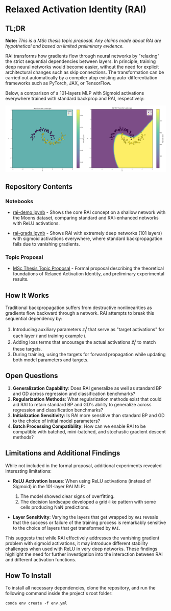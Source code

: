 # Relaxed Activation Identity (RAI)

## TL;DR
**Note:** *This is a MSc thesis topic proposal. Any claims made about RAI are hypothetical and based on limited preliminary evidence.*

RAI transforms how gradients flow through neural networks by "relaxing" the strict sequential dependencies between layers. In principle, training deep neural networks would become easier, without the need for explicit architectural changes such as skip connections. The transformation can be carried out automatically by a compiler atop existing auto-differentiation frameworks such as PyTorch, JAX, or TensorFlow.

Below, a comparison of a 101-layers MLP with Sigmoid activations everywhere trained with standard backprop and RAI, respectively:

![An MLP and a RAI MLP, both trained on the Moons dataset and Sigmoid activations in every one of the 101 layers.](img_for_readme.png "An MLP and a RAI MLP, both trained on the Moons dataset and Sigmoid activations in every one of the 101 layers.")

## Repository Contents

### Notebooks

- [rai-demo.ipynb](rai-demo.ipynb) - Shows the core RAI concept on a shallow network with the Moons dataset, comparing standard and RAI-enhanced networks with ReLU activations.

- [rai-grads.ipynb](rai-grads.ipynb) - Shows RAI with extremely deep networks (101 layers) with sigmoid activations everywhere, where standard backpropagation fails due to vanishing gradients.

### Topic Proposal

- [MSc Thesis Topic Proposal](Topic_Proposal__Relaxed_Activation_Identity.pdf) - Formal proposal describing the theoretical foundations of Relaxed Activation Identity, and preliminary experimental results.

## How It Works

Traditional backpropagation suffers from destructive nonlinearities as gradients flow backward through a network. RAI attempts to break this sequential dependency by:

1. Introducing auxiliary parameters $z^{i}_{t}$ that serve as "target activations" for each layer $t$ and training example $i$.
2. Adding loss terms that encourage the actual activations $\hat{z}^{i}_{t}$ to match these targets.
3. During training, using the targets for forward propagation while updating both model parameters and targets.

## Open Questions

1. **Generalization Capability**: Does RAI generalize as well as standard BP and GD across regression and classification benchmarks?
2. **Regularization Methods**: What regularization methods exist that could aid RAI to retain standard BP and GD's ability to generalize across regression and classification benchmarks?
3. **Initialization Sensitivity**: Is RAI more sensitive than standard BP and GD to the choice of initial model parameters?
4. **Batch Processing Compatibility**: How can we enable RAI to be compatible with batched, mini-batched, and stochastic gradient descent methods?

## Limitations and Additional Findings

While not included in the formal proposal, additional experiments revealed interesting limitations:

- **ReLU Activation Issues**: When using ReLU activations (instead of Sigmoid) in the 101-layer RAI MLP:
  1. The model showed clear signs of overfitting.
  2. The decision landscape developed a grid-like pattern with some cells producing NaN predictions.
 
- **Layer Sensitivity**: Varying the layers that get wrapped by `RAI` reveals that the success or failure of the training process is remarkably sensitive to the choice of layers that get transformed by `RAI`.

This suggests that while RAI effectively addresses the vanishing gradient problem with sigmoid activations, it may introduce different stability challenges when used with ReLU in very deep networks. These findings highlight the need for further investigation into the interaction between RAI and different activation functions.

## How To Install

To install all necessary dependencies, clone the repository, and run the following command inside the project's root folder:

```terminal
conda env create -f env.yml
```
